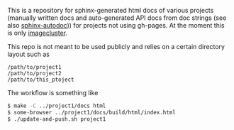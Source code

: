 This is a repository for sphinx-generated html docs of various projects
(manually written docs and auto-generated API docs from doc strings (see also
[sphinx-autodoc](https://github.com/elcorto/sphinx-autodoc))) for projects not
using gh-pages. At the moment this is only
[imagecluster](https://github.com/elcorto/imagecluster).

This repo is not meant to be used publicly and relies on a certain directory
layout such as

```
/path/to/project1
/path/to/project2
/path/to/this_ptoject
```

The workflow is something like

```sh
$ make -C ../project1/docs html
$ some-browser ../project1/docs/build/html/index.html
$ ./update-and-push.sh project1
```
